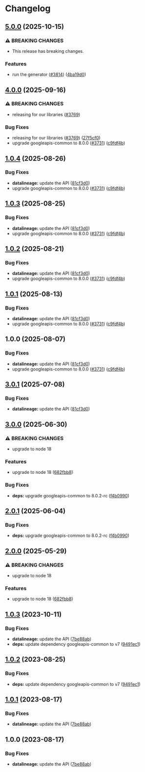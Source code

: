 # Changelog

## [5.0.0](https://github.com/googleapis/google-api-nodejs-client/compare/datalineage-v4.0.0...datalineage-v5.0.0) (2025-10-15)


### ⚠ BREAKING CHANGES

* This release has breaking changes.

### Features

* run the generator ([#3814](https://github.com/googleapis/google-api-nodejs-client/issues/3814)) ([4ba19d0](https://github.com/googleapis/google-api-nodejs-client/commit/4ba19d068b2b8deb28d773ebc6a3418f5e4a7162))

## [4.0.0](https://github.com/googleapis/google-api-nodejs-client/compare/datalineage-v3.0.1...datalineage-v4.0.0) (2025-09-16)


### ⚠ BREAKING CHANGES

* releasing for our libraries ([#3769](https://github.com/googleapis/google-api-nodejs-client/issues/3769))

### Bug Fixes

* releasing for our libraries ([#3769](https://github.com/googleapis/google-api-nodejs-client/issues/3769)) ([27f5cf0](https://github.com/googleapis/google-api-nodejs-client/commit/27f5cf0a0190a5e8e8bf970f7a7cf77c409f093e))
* upgrade googleapis-common to 8.0.0  ([#3731](https://github.com/googleapis/google-api-nodejs-client/issues/3731)) ([c9fdf4b](https://github.com/googleapis/google-api-nodejs-client/commit/c9fdf4b34d6c9bcf608eee35dd281d4680be9797))

## [1.0.4](https://github.com/googleapis/google-api-nodejs-client/compare/datalineage-v1.0.3...datalineage-v1.0.4) (2025-08-26)


### Bug Fixes

* **datalineage:** update the API ([81cf3d0](https://github.com/googleapis/google-api-nodejs-client/commit/81cf3d082fb8d05c86fc396d8ca8bc7ee3115ded))
* upgrade googleapis-common to 8.0.0  ([#3731](https://github.com/googleapis/google-api-nodejs-client/issues/3731)) ([c9fdf4b](https://github.com/googleapis/google-api-nodejs-client/commit/c9fdf4b34d6c9bcf608eee35dd281d4680be9797))

## [1.0.3](https://github.com/googleapis/google-api-nodejs-client/compare/datalineage-v1.0.2...datalineage-v1.0.3) (2025-08-25)


### Bug Fixes

* **datalineage:** update the API ([81cf3d0](https://github.com/googleapis/google-api-nodejs-client/commit/81cf3d082fb8d05c86fc396d8ca8bc7ee3115ded))
* upgrade googleapis-common to 8.0.0  ([#3731](https://github.com/googleapis/google-api-nodejs-client/issues/3731)) ([c9fdf4b](https://github.com/googleapis/google-api-nodejs-client/commit/c9fdf4b34d6c9bcf608eee35dd281d4680be9797))

## [1.0.2](https://github.com/googleapis/google-api-nodejs-client/compare/datalineage-v1.0.1...datalineage-v1.0.2) (2025-08-21)


### Bug Fixes

* **datalineage:** update the API ([81cf3d0](https://github.com/googleapis/google-api-nodejs-client/commit/81cf3d082fb8d05c86fc396d8ca8bc7ee3115ded))
* upgrade googleapis-common to 8.0.0  ([#3731](https://github.com/googleapis/google-api-nodejs-client/issues/3731)) ([c9fdf4b](https://github.com/googleapis/google-api-nodejs-client/commit/c9fdf4b34d6c9bcf608eee35dd281d4680be9797))

## [1.0.1](https://github.com/googleapis/google-api-nodejs-client/compare/datalineage-v1.0.0...datalineage-v1.0.1) (2025-08-13)


### Bug Fixes

* **datalineage:** update the API ([81cf3d0](https://github.com/googleapis/google-api-nodejs-client/commit/81cf3d082fb8d05c86fc396d8ca8bc7ee3115ded))
* upgrade googleapis-common to 8.0.0  ([#3731](https://github.com/googleapis/google-api-nodejs-client/issues/3731)) ([c9fdf4b](https://github.com/googleapis/google-api-nodejs-client/commit/c9fdf4b34d6c9bcf608eee35dd281d4680be9797))

## 1.0.0 (2025-08-07)


### Bug Fixes

* **datalineage:** update the API ([81cf3d0](https://github.com/googleapis/google-api-nodejs-client/commit/81cf3d082fb8d05c86fc396d8ca8bc7ee3115ded))
* upgrade googleapis-common to 8.0.0  ([#3731](https://github.com/googleapis/google-api-nodejs-client/issues/3731)) ([c9fdf4b](https://github.com/googleapis/google-api-nodejs-client/commit/c9fdf4b34d6c9bcf608eee35dd281d4680be9797))

## [3.0.1](https://github.com/googleapis/google-api-nodejs-client/compare/datalineage-v3.0.0...datalineage-v3.0.1) (2025-07-08)


### Bug Fixes

* **datalineage:** update the API ([81cf3d0](https://github.com/googleapis/google-api-nodejs-client/commit/81cf3d082fb8d05c86fc396d8ca8bc7ee3115ded))

## [3.0.0](https://github.com/googleapis/google-api-nodejs-client/compare/datalineage-v2.0.1...datalineage-v3.0.0) (2025-06-30)


### ⚠ BREAKING CHANGES

* upgrade to node 18

### Features

* upgrade to node 18 ([682fbb8](https://github.com/googleapis/google-api-nodejs-client/commit/682fbb869189ae92b3e9a194d37d0548af0c1f92))


### Bug Fixes

* **deps:** upgrade googleapis-common to 8.0.2-rc ([f4b0990](https://github.com/googleapis/google-api-nodejs-client/commit/f4b099071040cfbcfe4a2e7d487d45ee93b369e0))

## [2.0.1](https://github.com/googleapis/google-api-nodejs-client/compare/datalineage-v2.0.0...datalineage-v2.0.1) (2025-06-04)


### Bug Fixes

* **deps:** upgrade googleapis-common to 8.0.2-rc ([f4b0990](https://github.com/googleapis/google-api-nodejs-client/commit/f4b099071040cfbcfe4a2e7d487d45ee93b369e0))

## [2.0.0](https://github.com/googleapis/google-api-nodejs-client/compare/datalineage-v1.0.3...datalineage-v2.0.0) (2025-05-29)


### ⚠ BREAKING CHANGES

* upgrade to node 18

### Features

* upgrade to node 18 ([682fbb8](https://github.com/googleapis/google-api-nodejs-client/commit/682fbb869189ae92b3e9a194d37d0548af0c1f92))

## [1.0.3](https://github.com/googleapis/google-api-nodejs-client/compare/datalineage-v1.0.2...datalineage-v1.0.3) (2023-10-11)


### Bug Fixes

* **datalineage:** update the API ([7be88ab](https://github.com/googleapis/google-api-nodejs-client/commit/7be88abd11fc28ce427c1dfac538c209aff7aaff))
* **deps:** update dependency googleapis-common to v7 ([9491ec1](https://github.com/googleapis/google-api-nodejs-client/commit/9491ec1cdc3c413e7d73edcfcd59cf5c28a7c855))

## [1.0.2](https://github.com/googleapis/google-api-nodejs-client/compare/datalineage-v1.0.1...datalineage-v1.0.2) (2023-08-25)


### Bug Fixes

* **deps:** update dependency googleapis-common to v7 ([9491ec1](https://github.com/googleapis/google-api-nodejs-client/commit/9491ec1cdc3c413e7d73edcfcd59cf5c28a7c855))

## [1.0.1](https://github.com/googleapis/google-api-nodejs-client/compare/datalineage-v1.0.0...datalineage-v1.0.1) (2023-08-17)


### Bug Fixes

* **datalineage:** update the API ([7be88ab](https://github.com/googleapis/google-api-nodejs-client/commit/7be88abd11fc28ce427c1dfac538c209aff7aaff))

## 1.0.0 (2023-08-17)


### Bug Fixes

* **datalineage:** update the API ([7be88ab](https://github.com/googleapis/google-api-nodejs-client/commit/7be88abd11fc28ce427c1dfac538c209aff7aaff))
